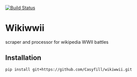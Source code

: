 [![Build Status](https://dev.azure.com/casyfill/casyfill/_apis/build/status/Casyfill.wikiwwii?branchName=master)](https://dev.azure.com/casyfill/casyfill/_build/latest?definitionId=1&branchName=master)

# Wikiwwii
scraper and processor for wikipedia WWII battles

## Installation
`pip install git+https://github.com/Casyfill/wikiwwii.git`
